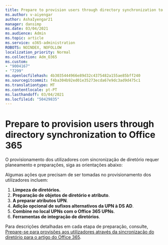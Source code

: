 ```yaml
---
title: Prepare to provision users through directory synchronization to Office 365
ms.author: v-aiyengar
author: AshaIyengar21
manager: dansimp
ms.date: 03/04/2021
ms.audience: Admin
ms.topic: article
ms.service: o365-administration
ROBOTS: NOINDEX, NOFOLLOW
localization_priority: Normal
ms.collection: Adm_O365
ms.custom:
- "9004167"
- "7299"
ms.openlocfilehash: 4b3035444966e89d32c4375482a155ae85bff240
ms.sourcegitcommit: f4ba304b92ed01e35273ecda67e9dc3ad9d475c1
ms.translationtype: MT
ms.contentlocale: pt-PT
ms.lasthandoff: 03/04/2021
ms.locfileid: "50429835"
---
```

# <a name="prepare-to-provision-users-through-directory-synchronization-to-office-365"></a>Prepare to provision users through directory synchronization to Office 365

O provisionamento dos utilizadores com sincronização de diretório requer planeamento e preparações, siga as orientações abaixo:

Algumas ações que precisam de ser tomadas no provisionamento dos utilizadores incluem:
1. **Limpeza de diretórios.**
1. **Preparação de objetos de diretório e atributo**.
1. **A preparar atributos UPN**.
1. **Adição opcional de sufixos alternativos da UPN à DS AD**.
1. **Combine no local UPNs com o Office 365 UPNs**.
1. **Ferramentas de integração de diretórios**.

Para descrições detalhadas em cada etapa de preparação, consulte, [Prepare-se para provisões aos utilizadores através da sincronização do diretório para o artigo do Office 365](https://aka.ms/office365assistantprovisionuserstooffice365).